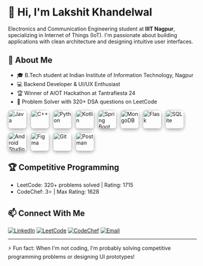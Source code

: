 # 👋 Hi, I'm Lakshit Khandelwal

Electronics and Communication Engineering student at **IIIT Nagpur**, specializing in Internet of Things (IoT). I'm passionate about building applications with clean architecture and designing intuitive user interfaces.

## 🚀 About Me
- 🎓 B.Tech student at Indian Institute of Information Technology, Nagpur
- 💻 Backend Developer & UI/UX Enthusiast
- 🏆 Winner of AIOT Hackathon at Tantrafiesta 24
- 🧩 Problem Solver with 320+ DSA questions on LeetCode

<div style="display: flex; gap: 10px; flex-wrap: wrap;">

  <div class="tooltip">
    <img src="https://img.shields.io/badge/-white?style=flat-square&logo=java&logoColor=ED8B00" alt="Java">
    <span class="tooltiptext">Java</span>
  </div>

  <div class="tooltip">
    <img src="https://img.shields.io/badge/-white?style=flat-square&logo=c%2B%2B&logoColor=00599C" alt="C++">
    <span class="tooltiptext">C++</span>
  </div>

  <div class="tooltip">
    <img src="https://img.shields.io/badge/-white?style=flat-square&logo=python&logoColor=3776AB" alt="Python">
    <span class="tooltiptext">Python</span>
  </div>

  <div class="tooltip">
    <img src="https://img.shields.io/badge/-white?style=flat-square&logo=kotlin&logoColor=0095D5" alt="Kotlin">
    <span class="tooltiptext">Kotlin</span>
  </div>

  <div class="tooltip">
    <img src="https://img.shields.io/badge/-white?style=flat-square&logo=spring&logoColor=6DB33F" alt="Spring Boot">
    <span class="tooltiptext">Spring Boot</span>
  </div>

  <div class="tooltip">
    <img src="https://img.shields.io/badge/-white?style=flat-square&logo=mongodb&logoColor=47A248" alt="MongoDB">
    <span class="tooltiptext">MongoDB</span>
  </div>

  <div class="tooltip">
    <img src="https://img.shields.io/badge/-white?style=flat-square&logo=flask&logoColor=000000" alt="Flask">
    <span class="tooltiptext">Flask</span>
  </div>

  <div class="tooltip">
    <img src="https://img.shields.io/badge/-white?style=flat-square&logo=sqlite&logoColor=003B57" alt="SQLite">
    <span class="tooltiptext">SQLite</span>
  </div>

  <div class="tooltip">
    <img src="https://img.shields.io/badge/-white?style=flat-square&logo=android-studio&logoColor=3DDC84" alt="Android Studio">
    <span class="tooltiptext">Android Studio</span>
  </div>

  <div class="tooltip">
    <img src="https://img.shields.io/badge/-white?style=flat-square&logo=figma&logoColor=F24E1E" alt="Figma">
    <span class="tooltiptext">Figma</span>
  </div>

  <div class="tooltip">
    <img src="https://img.shields.io/badge/-white?style=flat-square&logo=git&logoColor=F05032" alt="Git">
    <span class="tooltiptext">Git</span>
  </div>

  <div class="tooltip">
    <img src="https://img.shields.io/badge/-white?style=flat-square&logo=postman&logoColor=FF6C37" alt="Postman">
    <span class="tooltiptext">Postman</span>
  </div>

</div>

<style>
.tooltip {
  position: relative;
  display: inline-block;
}

.tooltip img {
  width: 50px;
  height: 50px;
  border-radius: 10px;
  box-shadow: 0 4px 8px rgba(0, 0, 0, 0.3);
  transition: transform 0.2s ease-in-out;
}

.tooltip img:hover {
  transform: scale(1.1);
}

.tooltip .tooltiptext {
  visibility: hidden;
  width: auto;
  background-color: black;
  color: white;
  text-align: center;
  padding: 5px 10px;
  border-radius: 5px;
  position: absolute;
  z-index: 1;
  bottom: 100%;
  left: 50%;
  transform: translateX(-50%);
  opacity: 0;
  transition: opacity 0.2s ease-in-out;
}

.tooltip:hover .tooltiptext {
  visibility: visible;
  opacity: 1;
}
</style>


## 🏆 Competitive Programming

- LeetCode: 320+ problems solved | Rating: 1715
- CodeChef: 3⭐ | Max Rating: 1628

## 📫 Connect With Me

[![LinkedIn](https://img.shields.io/badge/-LinkedIn-0077B5?style=flat-square&logo=linkedin&logoColor=white)](https://www.linkedin.com/in/lakshitkh/)
[![LeetCode](https://img.shields.io/badge/-LeetCode-FFA116?style=flat-square&logo=leetcode&logoColor=white)](https://leetcode.com/DegeneratorXx/)
[![CodeChef](https://img.shields.io/badge/-CodeChef-5B4638?style=flat-square&logo=codechef&logoColor=white)](https://www.codechef.com/users/DegeneratorXx)
[![Email](https://img.shields.io/badge/-Email-D14836?style=flat-square&logo=gmail&logoColor=white)](mailto:lakshitkhandelwal2002@gmail.com)

---

⚡ Fun fact: When I'm not coding, I'm probably solving competitive programming problems or designing UI prototypes!
